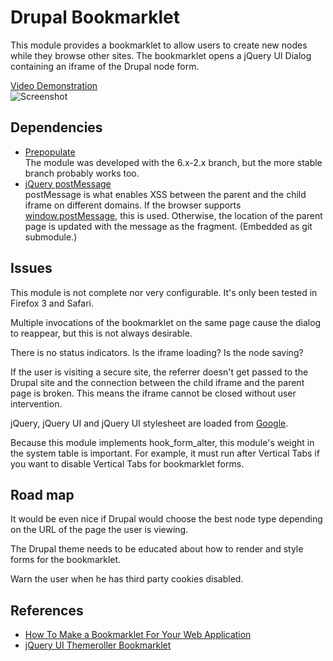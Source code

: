 Drupal Bookmarklet
==================

This module provides a bookmarklet to allow users to create new nodes while they browse other sites. The bookmarklet opens a jQuery UI Dialog containing an iframe of the Drupal node form.

[Video Demonstration](http://www.vimeo.com/10082728)  
![Screenshot](http://img.skitch.com/20100312-cmgew3nt979fgw5meuw7jjtq68.png "Drupal bookmarklet in action")

Dependencies
------------
* [Prepopulate](http://drupal.org/project/prepopulate)  
  The module was developed with the 6.x-2.x branch, but the more stable branch probably works too.
* [jQuery postMessage](http://github.com/cowboy/jquery-postmessage/)  
  postMessage is what enables XSS between the parent and the child iframe on different domains. If the browser supports [window.postMessage](https://developer.mozilla.org/en/DOM/window.postMessage), this is used. Otherwise, the location of the parent page is updated with the message as the fragment. (Embedded as git submodule.)

Issues
------
This module is not complete nor very configurable. It's only been tested in Firefox 3 and Safari.

Multiple invocations of the bookmarklet on the same page cause the dialog to reappear, but this is not always desirable.

There is no status indicators. Is the iframe loading? Is the node saving?

If the user is visiting a secure site, the referrer doesn't get passed to the Drupal site and the connection between the child iframe and the parent page is broken. This means the iframe cannot be closed without user intervention.

jQuery, jQuery UI and jQuery UI stylesheet are loaded from [Google](http://code.google.com/apis/ajaxlibs/documentation/index.html).

Because this module implements hook\_form\_alter, this module's weight in the system table is important. For example, it must run after Vertical Tabs if you want to disable Vertical Tabs for bookmarklet forms.

Road map
--------
It would be even nice if Drupal would choose the best node type depending on the URL of the page the user is viewing.

The Drupal theme needs to be educated about how to render and style forms for the bookmarklet.

Warn the user when he has third party cookies disabled.

References
----------
* [How To Make a Bookmarklet For Your Web Application](http://betterexplained.com/articles/how-to-make-a-bookmarklet-for-your-web-application/)
* [jQuery UI Themeroller Bookmarklet](http://jqueryui.com/themeroller/developertool/developertool.js.php)

